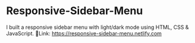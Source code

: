 # Responsive-Sidebar-Menu
I built a responsive sidebar menu with light/dark mode using HTML, CSS &amp; JavaScript.
📎Link: https://responsive-sidebar-menu.netlify.com
